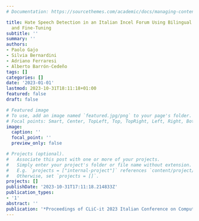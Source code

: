 ```yaml
---
# Documentation: https://sourcethemes.com/academic/docs/managing-content/

title: Hate Speech Detection in an Italian Incel Forum Using Bilingual Data for Pre-Training
  and Fine-Tuning
subtitle: ''
summary: ''
authors:
- Paolo Gajo
- Silvia Bernardini
- Adriano Ferraresi
- Alberto Barrón-Cedeño
tags: []
categories: []
date: '2023-01-01'
lastmod: 2023-10-31T18:11:18+01:00
featured: false
draft: false

# Featured image
# To use, add an image named `featured.jpg/png` to your page's folder.
# Focal points: Smart, Center, TopLeft, Top, TopRight, Left, Right, BottomLeft, Bottom, BottomRight.
image:
  caption: ''
  focal_point: ''
  preview_only: false

# Projects (optional).
#   Associate this post with one or more of your projects.
#   Simply enter your project's folder or file name without extension.
#   E.g. `projects = ["internal-project"]` references `content/project/deep-learning/index.md`.
#   Otherwise, set `projects = []`.
projects: []
publishDate: '2023-10-31T17:11:18.214833Z'
publication_types:
- '1'
abstract: ''
publication: '*Proceedings of CLiC-it 2023 Italian Conference on Computational Linguistics*'
---
```

